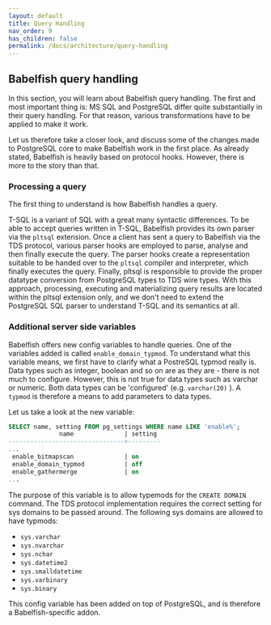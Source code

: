 ```yaml
---
layout: default
title: Query Handling
nav_order: 9
has_children: false
permalink: /docs/architecture/query-handling
---
```


## Babelfish query handling

In this section, you will learn about Babelfish query handling. The first and
most important thing is: MS SQL and PostgreSQL differ quite substantially in their query handling.
For that reason, various transformations have to be applied to make it work.

Let us therefore take a closer look, and discuss some of the changes made to PostgreSQL
core to make Babelfish work in the first place. As already stated, Babelfish is
heavily based on protocol hooks. However, there is more to the story than that. 


### Processing a query

The first thing to understand is how Babelfish handles a query. 

T-SQL is a variant of SQL with a great many syntactic differences. To be able to
accept queries written in T-SQL, Babelfish provides its own parser via the
`pltsql` extension. Once a client has sent a query to Babelfish via the TDS
protocol, various parser hooks are employed to parse, analyse and then finally
execute the query.  The parser hooks create a representation suitable to be
handed over to the `pltsql` compiler and interpreter, which finally executes the
query.  Finally, pltsql is responsible to provide the proper datatype
conversion from PostgreSQL types to TDS wire types. With this approach,
processing, executing and materializing query results are located within the
pltsql extension only, and we don't need to extend the PostgreSQL SQL parser to
understand T-SQL and its semantics at all.


### Additional server side variables

Babelfish offers new config variables to handle queries. One of the variables
added is called <code>enable_domain_typmod</code>. To understand what this variable means,
we first have to clarify what a PostreSQL typmod really is. Data types such as
integer, boolean and so on are as they are - there is not much to configure.
However, this is not true for data types such as varchar or numeric. Both data types
can be 'configured' (e.g. <code>varchar(20)</code> ). A <code>typmod</code> 
is therefore a means to add parameters to data types. 

Let us take a look at the new variable:

```sql
SELECT name, setting FROM pg_settings WHERE name LIKE 'enable%';
              name              | setting
--------------------------------+---------
...
 enable_bitmapscan              | on
 enable_domain_typmod           | off
 enable_gathermerge             | on
...
```

The purpose of this variable is to allow typemods for the <code>CREATE DOMAIN</code> command. The
TDS protocol implementation requires the correct setting for sys domains to be
passed around. The following sys domains are allowed to have typmods:

- <code>sys.varchar</code>
- <code>sys.nvarchar</code>
- <code>sys.nchar</code>
- <code>sys.datetime2</code>
- <code>sys.smalldatetime</code>
- <code>sys.varbinary</code>
- <code>sys.binary </code>

This config variable has been added on top of PostgreSQL, and is therefore a
Babelfish-specific addon.




